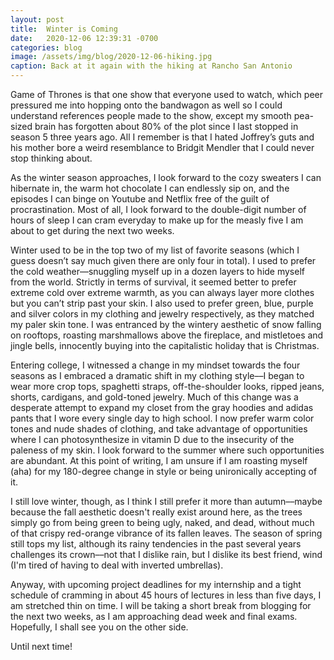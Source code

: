```yaml
---
layout: post
title:  Winter is Coming
date:   2020-12-06 12:39:31 -0700
categories: blog
image: /assets/img/blog/2020-12-06-hiking.jpg
caption: Back at it again with the hiking at Rancho San Antonio
---
```

Game of Thrones is that one show that everyone used to watch, which peer pressured me into hopping onto the bandwagon as well so I could understand references people made to the show, except my smooth pea-sized brain has forgotten about 80% of the plot since I last stopped in season 5 three years ago. All I remember is that I hated Joffrey’s guts and his mother bore a weird resemblance to Bridgit Mendler that I could never stop thinking about.

As the winter season approaches, I look forward to the cozy sweaters I can hibernate in, the warm hot chocolate I can endlessly sip on, and the episodes I can binge on Youtube and Netflix free of the guilt of procrastination. Most of all, I look forward to the double-digit number of hours of sleep I can cram everyday to make up for the measly five I am about to get during the next two weeks.

Winter used to be in the top two of my list of favorite seasons (which I guess doesn’t say much given there are only four in total). I used to prefer the cold weather––snuggling myself up in a dozen layers to hide myself from the world. Strictly in terms of survival, it seemed better to prefer extreme cold over extreme warmth, as you can always layer more clothes but you can’t strip past your skin. I also used to prefer green, blue, purple and silver colors in my clothing and jewelry respectively, as they matched my paler skin tone. I was entranced by the wintery aesthetic of snow falling on rooftops, roasting marshmallows above the fireplace, and mistletoes and jingle bells,  innocently buying into the capitalistic holiday that is Christmas.

Entering college, I witnessed a change in my mindset towards the four seasons as I embraced a dramatic shift in my clothing style––I began to wear more crop tops, spaghetti straps, off-the-shoulder looks, ripped jeans, shorts, cardigans, and gold-toned jewelry. Much of this change was a desperate attempt to expand my closet from the gray hoodies and adidas pants that I wore every single day to high school. I now prefer warm color tones and nude shades of clothing, and take advantage of opportunities where I can photosynthesize in vitamin D due to the insecurity of the paleness of my skin. I look forward to the summer where such opportunities are abundant. At this point of writing, I am unsure if I am roasting myself (aha) for my 180-degree change in style or being unironically accepting of it.

I still love winter, though, as I think I still prefer it more than autumn––maybe because the fall aesthetic doesn't really exist around here, as the trees simply go from being green to being ugly, naked, and dead, without much of that crispy red-orange vibrance of its fallen leaves. The season of spring still tops my list, although its rainy tendencies in the past several years challenges its crown––not that I dislike rain, but I dislike its best friend, wind (I'm tired of having to deal with inverted umbrellas).

Anyway, with upcoming project deadlines for my internship and a tight schedule of cramming in about 45 hours of lectures in less than five days, I am stretched thin on time. I will be taking a short break from blogging for the next two weeks, as I am approaching dead week and final exams. Hopefully, I shall see you on the other side.

Until next time!